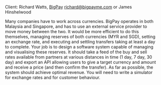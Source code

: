 Client: Richard Watts, [BigPay](BigPay "wikilink")
<richard@bigpayme.com> or James Hinshelwood

Many companies have to work across currencies. BigPay operates in both
Malaysia and Singapore, and has to use an external service provider to
move money between the two. It would be more efficient to do this
themselves, managing reserves of both currencies (MYR and SGD), setting
an exchange rate, and executing and settling transfers taking at least a
day to complete. Your job is to design a software system capable of
managing and visualising these reserves. It should take a feed of the
buy and sell rates available from partners at various distances in time
(1 day, 7 day, 30 day) and export an API allowing users to give a target
currency and amount and receive a price (and then confirm the transfer).
As far as possible, the system should achieve optimal revenue. You will
need to write a simulator for exchange rates and for customer behaviour.
